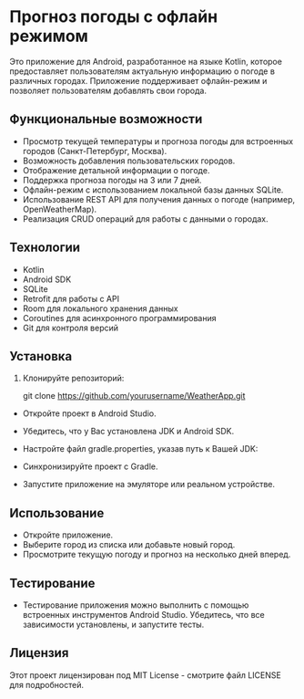 # Прогноз погоды с офлайн режимом

Это приложение для Android, разработанное на языке Kotlin, которое предоставляет пользователям актуальную информацию о погоде в различных городах. Приложение поддерживает офлайн-режим и позволяет пользователям добавлять свои города.

## Функциональные возможности

- Просмотр текущей температуры и прогноза погоды для встроенных городов (Санкт-Петербург, Москва).
- Возможность добавления пользовательских городов.
- Отображение детальной информации о погоде.
- Поддержка прогноза погоды на 3 или 7 дней.
- Офлайн-режим с использованием локальной базы данных SQLite.
- Использование REST API для получения данных о погоде (например, OpenWeatherMap).
- Реализация CRUD операций для работы с данными о городах.

## Технологии

- Kotlin
- Android SDK
- SQLite
- Retrofit для работы с API
- Room для локального хранения данных
- Coroutines для асинхронного программирования
- Git для контроля версий

## Установка

1. Клонируйте репозиторий:

   git clone https://github.com/yourusername/WeatherApp.git
- Откройте проект в Android Studio.
- Убедитесь, что у Вас установлена JDK и Android SDK.
- Настройте файл gradle.properties, указав путь к Вашей JDK:

- Синхронизируйте проект с Gradle.
- Запустите приложение на эмуляторе или реальном устройстве.

## Использование
- Откройте приложение.
- Выберите город из списка или добавьте новый город.
- Просмотрите текущую погоду и прогноз на несколько дней вперед.
## Тестирование
- Тестирование приложения можно выполнить с помощью встроенных инструментов Android Studio. Убедитесь, что все зависимости установлены, и запустите тесты.

## Лицензия
Этот проект лицензирован под MIT License - смотрите файл LICENSE для подробностей.
